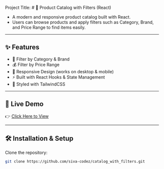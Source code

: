 Project Title:
    # 🛒 Product Catalog with Filters (React)

   - A modern and responsive product catalog built with React.  
   - Users can browse products and apply filters such as Category, Brand, and Price Range to find items easily.

---

## ✨ Features
- 🔎 Filter by Category & Brand
- 💰 Filter by Price Range
- 📱 Responsive Design (works on desktop & mobile)
- ⚡ Built with React Hooks & State Management
- 🎨 Styled with TailwindCSS

---


## 🚀 Live Demo
👉 [Click Here to View](https://siva-codez.github.io/catalog_with_filters/)  

---

## 🛠️ Installation & Setup

Clone the repository:
```bash
git clone https://github.com/siva-codez/catalog_with_filters.git
